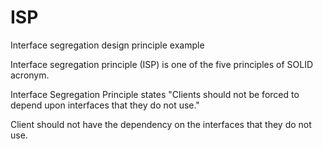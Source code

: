 # ISP
Interface segregation design principle example

Interface segregation principle (ISP) is one of the five principles of SOLID acronym.

Interface Segregation Principle states "Clients should not be forced to depend upon interfaces that they do not use."

Client should not have the dependency on the interfaces that they do not use.
